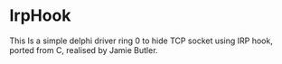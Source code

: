 # IrpHook
This Is a simple delphi driver ring 0 to hide TCP socket using IRP hook, ported from C, realised by Jamie Butler.
